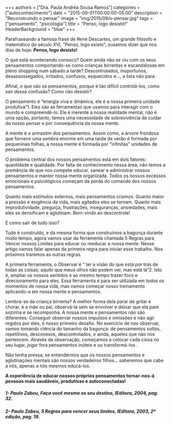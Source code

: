 +++
authors = ["Dra. Paula Andréa Sousa Ramos"]
categories = ["autoconhecimento"]
date = "2015-09-01T00:00:00-05:00"
description = "Reconstruindo o pensar"
image = "img/2015/09/o-pensar.jpg"
tags = ["pensamento", "psicologia"]
title = "Penso, logo desisto!"
HeaderBackground = "blue"
+++

Parafraseando a famosa frase de René Descartes, um grande filósofo e matemático do século XVI,  “Penso, logo existo”; ousamos dizer que nos dias de hoje: **Penso, logo desisto!**

O que está acontecendo conosco? Quem ainda não se viu com os seus pensamentos comportando-se como crianças birrentas e escandalosas em pleno shopping num sábado a tarde? Descontrolados, inoportunos, desassossegados, irritados, confusos, esquecidos e..., a lista não para.

Afinal, o que são os pensamentos, porque é tão difícil controlá-los, como sair dessa confusão? Como não desistir?

O pensamento é “energia viva e dinâmica,  ele é a nossa primeira unidade produtiva”1.  Eles são as ferramentas que usamos para interagir com o mundo e compreendê-lo. Ele é inerente a nossa realidade mental, não é uma opção, portanto, temos uma necessidade de sobrevivência de cuidar do nosso pensar e por consequência da nossa mente.

A mente é o armazém dos pensamentos. Assim como, a árvore frondosa que fornece uma sombra enorme em uma tarde de verão é formada por pequeninas folhas, a nossa mente é formada por “infinitas” unidades de pensamentos.

O problema central dos nossos pensamentos está em dois fatores: quantidade e qualidade. Por falta de conhecimento nessa área,  não temos a premência de que nos compete educar, sanear e administrar nossos pensamentos e manter nossa mente organizada. Todos os nossos excessos emocionais e psicológicos começam da perda do comando dos nossos pensamentos.  

Quanto mais estímulos externos, mais pensamentos criamos. Quanto maior a pressão e exigência da vida, mais agitados eles se tornam. Quanto mais improdutividade,  preguiça, frustrações, inseguranças, ansiedades, mais eles se densificam e aglutinam. Bem-vindo ao descontrole!

E como sair de tudo isso?

Tudo é construído, e da mesma forma que construímos a bagunça durante muito tempo, agora vamos usar da ferramenta chamada 5 Regras para Vencer nossos Limites para educar ou reeducar a nossa mente. Nesse artigo vamos falar apenas da primeira regra para iniciar esse trabalho. Nos próximos traremos as outras regras.

A primeira ferramenta, o Observar  é  “ ter a visão do que está por trás de todas as coisas; aquilo que meus olhos não podem ver, mas está lá”2.  Isto é, ampliar os nossos sentidos e ao mesmo tempo trazer foco e direcionamento para eles. Essa ferramenta é para ser utilizada em todos os momentos de nossa vida, mas vamos começar nosso treinamento aplicando-a em nossa mente e pensamentos.

Lembra-se da criança birrenta? A melhor forma dela parar de gritar e chorar, é a mãe ou pai, observá-la sem se envolver e deixar que ela pare sozinha e se recomponha. A nossa mente e pensamentos não são diferentes. Conseguir observar nossos impulsos e omissões e não agir regidos por eles, é nosso primeiro desafio.  No exercício de nos observar, vamos tomando ciência do tamanho da bagunça:  de pensamentos soltos, repetitivos, desconexos, descontrolados, e ainda, aqueles que não nos pertencem.  Através da observação, começamos a colocar cada coisa no seu lugar, jogar fora pensamentos inúteis e ou transformá-los .

Não tenha pressa, se entendermos que os nossos pensamentos e aglutinações mentais são nossos verdadeiros filhos... saberemos que cabe a nós, apenas a nós mesmos educá-los.

**A experiência de educar nossos próprios pensamentos tornar-nos-á pessoas mais saudáveis, produtivas e autoconectadas!**





##### 1- Paulo Zabeu, Faça você mesmo os seu destino, IEditora, 2004, pag. 32.
##### 2- Paulo Zabeu, 5 Regras para vencer seus limites, IEditora, 2003, 2ª edição, pag. 19.
